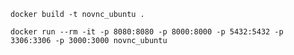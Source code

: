 
`docker build -t novnc_ubuntu .`

`docker run --rm -it -p 8080:8080 -p 8000:8000 -p 5432:5432 -p 3306:3306 -p 3000:3000 novnc_ubuntu`